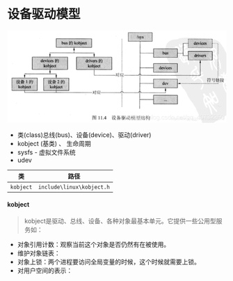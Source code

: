 # 设备驱动模型
![](4.png)

- 类(class)总线(bus)、设备(device)、驱动(driver)
- kobject (基类) 、 生命周期
- sysfs - 虚拟文件系统
- udev

| 类        | 路径                      |
| --------- | ------------------------- |
| `kobject` | `include\linux\kobject.h` |

#### kobject
> kobject是驱动、总线、设备、各种对象最基本单元。它提供一些公用型服务如：
- 对象引用计数：观察当前这个对象是否仍然有在被使用。
- 维护对象链表：
- 对象上锁：两个进程要访问全局变量的时候，这个时候就需要上锁。
- 对用户空间的表示：
